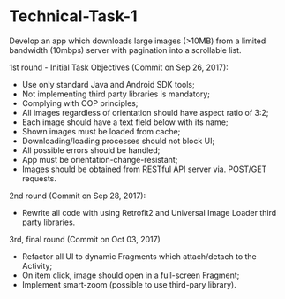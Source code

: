 # Technical-Task-1

Develop an app which downloads large images (>10MB) from a limited bandwidth (10mbps) server with pagination into a scrollable list.

1st round - Initial Task Objectives (Commit on Sep 26, 2017):
 - Use only standard Java and Android SDK tools;
 - Not implementing third party libraries is mandatory;
 - Complying with OOP principles;
 - All images regardless of orientation should have aspect ratio of 3:2;
 - Each image should have a text field below with its name;
 - Shown images must be loaded from cache;
 - Downloading/loading processes should not block UI;
 - All possible errors should be handled;
 - App must be orientation-change-resistant;
 - Images should be obtained from RESTful API server via. POST/GET requests.
 
2nd round (Commit on Sep 28, 2017):
 - Rewrite all code with using Retrofit2 and Universal Image Loader third party libraries.

3rd, final round (Commit on Oct 03, 2017)
 - Refactor all UI to dynamic Fragments which attach/detach to the Activity;
 - On item click, image should open in a full-screen Fragment;
 - Implement smart-zoom (possible to use third-pary library).
